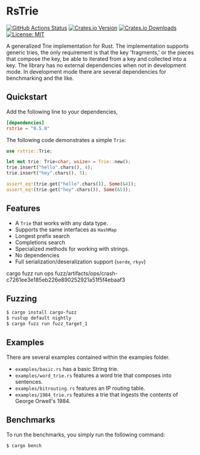 # RsTrie
[![GitHub Actions Status](https://github.com/DiscordJim/rstrie/actions/workflows/rust.yml/badge.svg)](https://github.com/DiscordJim/rstrie/actions)
[![Crates.io Version](https://img.shields.io/crates/v/rstrie.svg)](https://crates.io/crates/rstrie)
[![Crates.io Downloads](https://img.shields.io/crates/d/rstrie.svg)](https://crates.io/crates/rstrie)
[![License: MIT](https://img.shields.io/badge/license-MIT-blue.svg)](https://github.com/DiscordJim/rstrie/blob/main/LICENSE)

A generalized Trie implementation for Rust. The implementation supports generic tries, the only requirement is that the key 'fragments,' or the pieces that compose the key, be able to iterated from a key and collected into a key. The library has no external dependencies when not in development mode. In development mode there are several dependencies for benchmarking and the like.

## Quickstart
Add the following line to your dependencies,
```toml
[dependencies]
rstrie = "0.5.0"
```
The following code demonstrates a simple `Trie`:
```rust
use rstrie::Trie;

let mut trie: Trie<char, usize> = Trie::new();
trie.insert("hello".chars(), 4);
trie.insert("hey".chars(), 5);

assert_eq!(trie.get("hello".chars()), Some(&4));
assert_eq!(trie.get("hey".chars()), Some(&5));
```

## Features
- A `Trie` that works with any data type.
- Supports the same interfaces as `HashMap`
- Longest prefix search
- Completions search
- Specialized methods for working with strings.
- No dependencies
- Full serialization/deseralization support (`serde`, `rkyv`)

cargo fuzz run ops fuzz/artifacts/ops/crash-c7261ee3e185eb226e890252921a51f5f4ebaaf3
## Fuzzing
```bash
$ cargo install cargo-fuzz
$ rustup default nightly
$ cargo fuzz run fuzz_target_1
```

## Examples
There are several examples contained within the examples folder.
- `examples/basic.rs` has a basic String trie.
- `examples/word_trie.rs` features a word trie that composes into sentences.
- `examples/bitrouting.rs` features an IP routing table.
- `examples/1984_trie.rs` features a trie that ingests the contents of George Orwell's 1984.

## Benchmarks
To run the benchmarks, you simply run the following command:
```bash
$ cargo bench
```